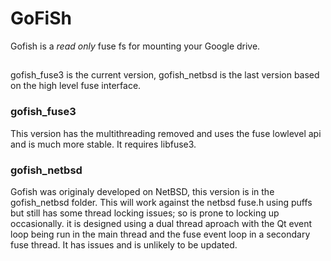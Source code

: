 # GoFiSh 

Gofish is a *read only* fuse fs for mounting your Google drive.

##

gofish_fuse3 is the current version, gofish_netbsd is the last version based on the high level fuse interface.

### gofish_fuse3

This version has the multithreading removed and uses the fuse lowlevel api and is much more stable. It requires libfuse3.

### gofish_netbsd

Gofish was originaly developed on NetBSD, this version is in the gofish_netbsd folder. This will work against the netbsd fuse.h using puffs but still has some thread locking issues; so is prone to locking up occasionally. it is designed using a dual thread aproach with the Qt event loop being run in the main thread and the fuse event loop in a secondary fuse thread. It has issues and is unlikely to be updated.

